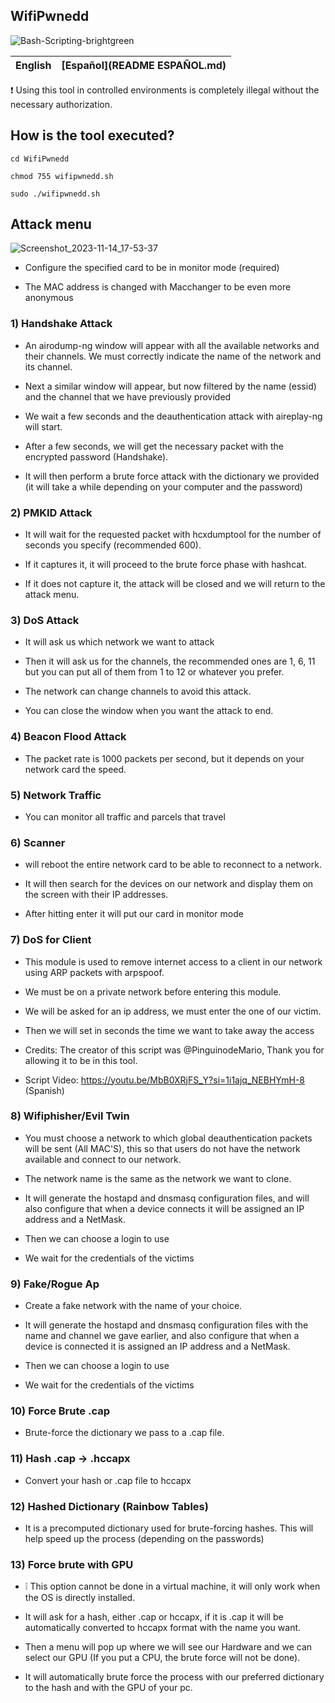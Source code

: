 ## WifiPwnedd
![Bash-Scripting-brightgreen](https://user-images.githubusercontent.com/89719224/216780401-60655d5f-6804-4a3d-a9f2-3a02a1a3f9c8.svg)

| English | [Español](README ESPAÑOL.md) |
| --- | --- |

❗ Using this tool in controlled environments is completely illegal without the necessary authorization.

## How is the tool executed?

```
cd WifiPwnedd

chmod 755 wifipwnedd.sh

sudo ./wifipwnedd.sh
```

## Attack menu 

![Screenshot_2023-11-14_17-53-37](https://github.com/Kidd3n/WifiPwnedd/assets/89719224/f7a102ba-4dcf-4f83-ba9d-d854881428bf)









- Configure the specified card to be in monitor mode (required)

- The MAC address is changed with Macchanger to be even more anonymous 

### 1) Handshake Attack

- An airodump-ng window will appear with all the available networks and their channels. We must correctly indicate the name of the network and its channel.

- Next a similar window will appear, but now filtered by the name (essid) and the channel that we have previously provided

- We wait a few seconds and the deauthentication attack with aireplay-ng will start.

- After a few seconds, we will get the necessary packet with the encrypted password (Handshake).

- It will then perform a brute force attack with the dictionary we provided (it will take a while depending on your computer and the password)

### 2) PMKID Attack

- It will wait for the requested packet with hcxdumptool for the number of seconds you specify (recommended 600).

- If it captures it, it will proceed to the brute force phase with hashcat.

- If it does not capture it, the attack will be closed and we will return to the attack menu.

### 3) DoS Attack

- It will ask us which network we want to attack

- Then it will ask us for the channels, the recommended ones are 1, 6, 11 but you can put all of them from 1 to 12 or whatever you prefer. 

- The network can change channels to avoid this attack.

- You can close the window when you want the attack to end. 

### 4) Beacon Flood Attack

- The packet rate is 1000 packets per second, but it depends on your network card the speed. 

### 5) Network Traffic

- You can monitor all traffic and parcels that travel 

### 6)  Scanner

- will reboot the entire network card to be able to reconnect to a network. 

- It will then search for the devices on our network and display them on the screen with their IP addresses. 

- After hitting enter it will put our card in monitor mode

### 7)  DoS for Client 

- This module is used to remove internet access to a client in our network using ARP packets with arpspoof.

- We must be on a private network before entering this module.

- We will be asked for an ip address, we must enter the one of our victim.

- Then we will set in seconds the time we want to take away the access

- Credits: The creator of this script was @PinguinodeMario, Thank you for allowing it to be in this tool.

- Script Video: https://youtu.be/MbB0XRjFS_Y?si=1i1ajq_NEBHYmH-8 (Spanish)

### 8) Wifiphisher/Evil Twin

- You must choose a network to which global deauthentication packets will be sent (All MAC'S), this so that users do not have the network available and connect to our network.

- The network name is the same as the network we want to clone.

- It will generate the hostapd and dnsmasq configuration files, and will also configure that when a device connects it will be assigned an IP address and a NetMask.

- Then we can choose a login to use

- We wait for the credentials of the victims

### 9) Fake/Rogue Ap

- Create a fake network with the name of your choice.

- It will generate the hostapd and dnsmasq configuration files with the name and channel we gave earlier, and also configure that when a device is connected it is assigned an IP address and a NetMask.

- Then we can choose a login to use

- We wait for the credentials of the victims

### 10) Force Brute .cap

- Brute-force the dictionary we pass to a .cap file.

### 11) Hash .cap -> .hccapx

- Convert your hash or .cap file to hccapx

### 12) Hashed Dictionary (Rainbow Tables)

- It is a precomputed dictionary used for brute-forcing hashes. This will help speed up the process (depending on the passwords)

### 13) Force brute with GPU

- ❕ This option cannot be done in a virtual machine, it will only work when the OS is directly installed. 

- It will ask for a hash, either .cap or hccapx, if it is .cap it will be automatically converted to hccapx format with the name you want.

- Then a menu will pop up where we will see our Hardware and we can select our GPU (If you put a CPU, the brute force will not be done).

- It will automatically brute force the process with our preferred dictionary to the hash and with the GPU of your pc.
